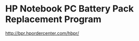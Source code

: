 <!--
id: 1424451739
link: http://kevinisom.info/post/1424451739/hp-notebook-pc-battery-pack-replacement-program
slug: hp-notebook-pc-battery-pack-replacement-program
date: Fri Oct 29 2010 05:46:33 GMT+1300 (NZDT)
raw: {"blog_name":"kevinisom","id":1424451739,"post_url":"http://kevinisom.info/post/1424451739/hp-notebook-pc-battery-pack-replacement-program","slug":"hp-notebook-pc-battery-pack-replacement-program","type":"link","date":"2010-10-28 16:46:33 GMT","timestamp":1288284393,"state":"published","format":"html","reblog_key":"KKMJUT52","tags":[],"short_url":"http://tmblr.co/Zw68Yy1KvsYR","highlighted":[],"feed_item":"http://bpr.hpordercenter.com/hbpr/","from_feed_id":"650234","note_count":0,"title":"HP Notebook PC Battery Pack Replacement Program","url":"http://bpr.hpordercenter.com/hbpr/","description":""}
publish: 2010-10-029
tags: 
title: HP Notebook PC Battery Pack Replacement Program
-->


HP Notebook PC Battery Pack Replacement Program
===============================================

<http://bpr.hpordercenter.com/hbpr/>

